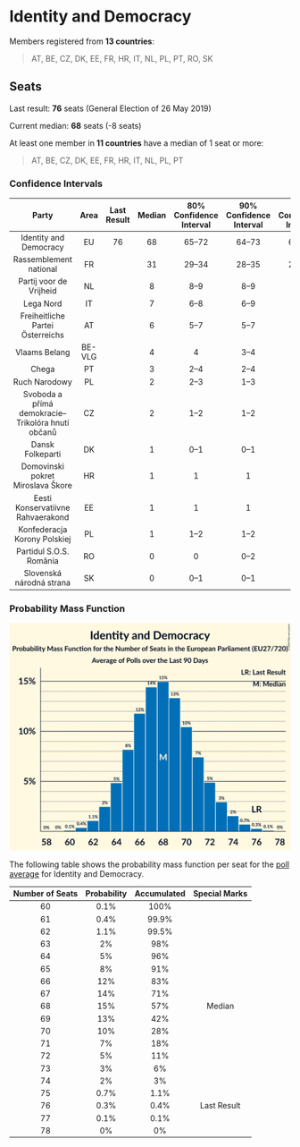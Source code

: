 # Identity and Democracy

Members registered from **13 countries**:

> AT, BE, CZ, DK, EE, FR, HR, IT, NL, PL, PT, RO, SK

## Seats

Last result: **76** seats (General Election of 26 May 2019)

Current median: **68** seats (-8 seats)

At least one member in **11 countries** have a median of 1 seat or more:

> AT, BE, CZ, DK, EE, FR, HR, IT, NL, PL, PT

### Confidence Intervals

| Party | Area | Last Result | Median | 80% Confidence Interval | 90% Confidence Interval | 95% Confidence Interval | 99% Confidence Interval |
|:-----:|:----:|:-----------:|:------:|:-----------------------:|:-----------------------:|:-----------------------:|:-----------------------:|
| Identity and Democracy | EU | 76 | 68 | 65–72 | 64–73 | 63–74 | 61–75 |
| Rassemblement national | FR | | 31 | 29–34 | 28–35 | 27–36 | 27–36 |
| Partij voor de Vrijheid | NL | | 8 | 8–9 | 8–9 | 8–9 | 7–9 |
| Lega Nord | IT | | 7 | 6–8 | 6–9 | 6–9 | 5–10 |
| Freiheitliche Partei Österreichs | AT | | 6 | 5–7 | 5–7 | 5–7 | 5–7 |
| Vlaams Belang | BE-VLG | | 4 | 4 | 3–4 | 3–4 | 3–5 |
| Chega | PT | | 3 | 2–4 | 2–4 | 2–5 | 1–5 |
| Ruch Narodowy | PL | | 2 | 2–3 | 1–3 | 1–3 | 1–3 |
| Svoboda a přímá demokracie–Trikolóra hnutí občanů | CZ | | 2 | 1–2 | 1–2 | 1–2 | 1–2 |
| Dansk Folkeparti | DK | | 1 | 0–1 | 0–1 | 0–1 | 0–1 |
| Domovinski pokret Miroslava Škore | HR | | 1 | 1 | 1 | 1 | 1 |
| Eesti Konservatiivne Rahvaerakond | EE | | 1 | 1 | 1 | 1 | 1 |
| Konfederacja Korony Polskiej | PL | | 1 | 1–2 | 1–2 | 1–2 | 0–2 |
| Partidul S.O.S. România | RO | | 0 | 0 | 0–2 | 0–2 | 0–2 |
| Slovenská národná strana | SK | | 0 | 0–1 | 0–1 | 0–1 | 0–1 |

### Probability Mass Function

![Graph with seats probability mass function not yet produced](average-2024-06-05-seats-pmf-identityanddemocracy.png "Seats Probability Mass Function")

The following table shows the probability mass function per seat for the [poll average](average-2024-06-05.html) for Identity and Democracy.

| Number of Seats | Probability | Accumulated | Special Marks |
|:---------------:|:-----------:|:-----------:|:-------------:|
| 60 | 0.1% | 100% |  |
| 61 | 0.4% | 99.9% |  |
| 62 | 1.1% | 99.5% |  |
| 63 | 2% | 98% |  |
| 64 | 5% | 96% |  |
| 65 | 8% | 91% |  |
| 66 | 12% | 83% |  |
| 67 | 14% | 71% |  |
| 68 | 15% | 57% | Median |
| 69 | 13% | 42% |  |
| 70 | 10% | 28% |  |
| 71 | 7% | 18% |  |
| 72 | 5% | 11% |  |
| 73 | 3% | 6% |  |
| 74 | 2% | 3% |  |
| 75 | 0.7% | 1.1% |  |
| 76 | 0.3% | 0.4% | Last Result |
| 77 | 0.1% | 0.1% |  |
| 78 | 0% | 0% |  |


